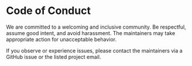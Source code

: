 # Code of Conduct

We are committed to a welcoming and inclusive community. Be respectful, assume good intent, and avoid harassment. The maintainers may take appropriate action for unacceptable behavior.

If you observe or experience issues, please contact the maintainers via a GitHub issue or the listed project email.
